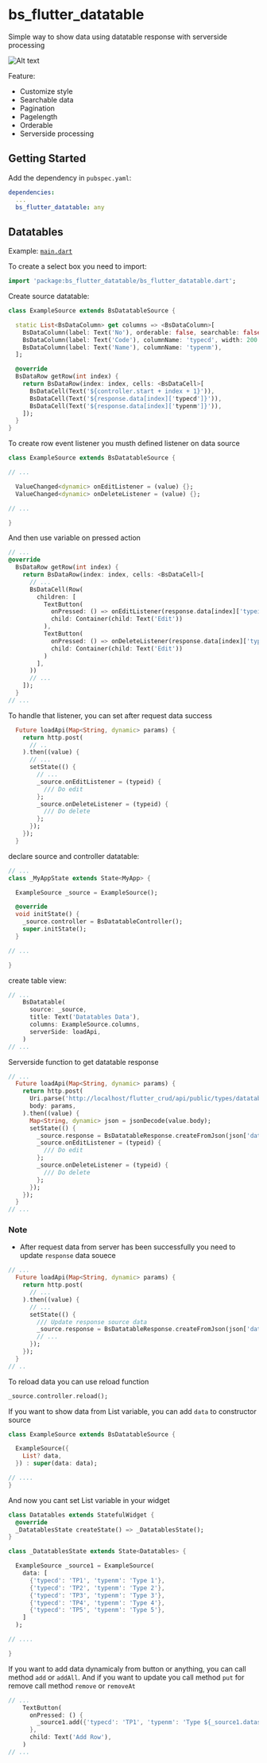 # bs_flutter_datatable

Simple way to show data using datatable response with serverside processing

![Alt text](https://raw.githubusercontent.com/kholifanalfon/bs_flutter_datatable/main/screenshot/example.gif "Datatables Example")

Feature:
- Customize style
- Searchable data
- Pagination
- Pagelength
- Orderable
- Serverside processing


## Getting Started

Add the dependency in `pubspec.yaml`:

```yaml
dependencies:
  ...
  bs_flutter_datatable: any
```

## Datatables
Example: [`main.dart`](https://github.com/kholifanalfon/bs_flutter_datatable/blob/main/example/lib/main.dart)

To create a select box you need to import:

```dart
import 'package:bs_flutter_datatable/bs_flutter_datatable.dart';
```

Create source datatable:
```dart
class ExampleSource extends BsDatatableSource {

  static List<BsDataColumn> get columns => <BsDataColumn>[
    BsDataColumn(label: Text('No'), orderable: false, searchable: false, width: 100.0),
    BsDataColumn(label: Text('Code'), columnName: 'typecd', width: 200.0),
    BsDataColumn(label: Text('Name'), columnName: 'typenm'),
  ];

  @override
  BsDataRow getRow(int index) {
    return BsDataRow(index: index, cells: <BsDataCell>[
      BsDataCell(Text('${controller.start + index + 1}')),
      BsDataCell(Text('${response.data[index]['typecd']}')),
      BsDataCell(Text('${response.data[index]['typenm']}')),
    ]);
  }
}
```

To create row event listener you musth defined listener on data source

```dart
class ExampleSource extends BsDatatableSource {

// ...

  ValueChanged<dynamic> onEditListener = (value) {};
  ValueChanged<dynamic> onDeleteListener = (value) {};

// ...

}
```

And then use variable on pressed action

```dart
// ...
@override
  BsDataRow getRow(int index) {
    return BsDataRow(index: index, cells: <BsDataCell>[
      // ...
      BsDataCell(Row(
        children: [
          TextButton(
            onPressed: () => onEditListener(response.data[index]['typeid']), 
            child: Container(child: Text('Edit'))
          ),
          TextButton(
            onPressed: () => onDeleteListener(response.data[index]['typeid']),
            child: Container(child: Text('Edit'))
          )
        ],
      ))
      // ...
    ]);
  }
// ...
```

To handle that listener, you can set after request data success

```dart
  Future loadApi(Map<String, dynamic> params) {
    return http.post(
      // ..
    ).then((value) {
      // ...
      setState(() {
        // ...
        _source.onEditListener = (typeid) {
          /// Do edit
        };
        _source.onDeleteListener = (typeid) {
          /// Do delete
        };
      });
    });
  }
```

declare source and controller datatable:

```dart
// ...
class _MyAppState extends State<MyApp> {

  ExampleSource _source = ExampleSource();

  @override
  void initState() {
    _source.controller = BsDatatableController();
    super.initState();
  }

// ...

}
```

create table view:

```dart
// ...
    BsDatatable(
      source: _source,
      title: Text('Datatables Data'),
      columns: ExampleSource.columns,
      serverSide: loadApi,
    )
// ...
```

Serverside function to get datatable response

```dart
// ...
  Future loadApi(Map<String, dynamic> params) {
    return http.post(
      Uri.parse('http://localhost/flutter_crud/api/public/types/datatables'),
      body: params,
    ).then((value) {
      Map<String, dynamic> json = jsonDecode(value.body);
      setState(() {
        _source.response = BsDatatableResponse.createFromJson(json['data']);
        _source.onEditListener = (typeid) {
          /// Do edit
        };
        _source.onDeleteListener = (typeid) {
          /// Do delete
        };
      });
    });
  }
// ...
```

### Note
- After request data from server has been successfully you need to update `response` data souece
```dart
// ...
  Future loadApi(Map<String, dynamic> params) {
    return http.post(
      // ...
    ).then((value) {
      // ...
      setState(() {
        /// Update response source data
        _source.response = BsDatatableResponse.createFromJson(json['data']);
        // ...
      });
    });
  }
// ..
```

To reload data you can use reload function
```dart
_source.controller.reload();
```

If you want to show data from List variable, you can add `data` to constructor source

```dart
class ExampleSource extends BsDatatableSource {

  ExampleSource({
    List? data,
  }) : super(data: data);

// ....
}
```

And now you cant set List variable in your widget

```dart
class Datatables extends StatefulWidget {
  @override
  _DatatablesState createState() => _DatatablesState();
}

class _DatatablesState extends State<Datatables> {

  ExampleSource _source1 = ExampleSource(
    data: [
      {'typecd': 'TP1', 'typenm': 'Type 1'},
      {'typecd': 'TP2', 'typenm': 'Type 2'},
      {'typecd': 'TP3', 'typenm': 'Type 3'},
      {'typecd': 'TP4', 'typenm': 'Type 4'},
      {'typecd': 'TP5', 'typenm': 'Type 5'},
    ]
  );

// ....

}
```

If you want to add data dynamicaly from button or anything, you can call method `add` or `addAll`. And if you want to update you call method `put` for remove call method `remove` or `removeAt`

```dart
// ...
    TextButton(
      onPressed: () {
        _source1.add({'typecd': 'TP1', 'typenm': 'Type ${_source1.datas.length}'});
      },
      child: Text('Add Row'),
    )
// ...
```